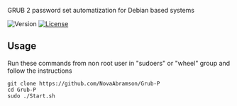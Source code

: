 GRUB 2 password set automatization for Debian based systems

![Version](https://img.shields.io/badge/Release-1.0-brightgreen.svg)
[![License](https://img.shields.io/badge/License-FTL-blue)](https://firtreelicense.firtreeuniversity.education)


## Usage
Run these commands from non root user in "sudoers" or "wheel" group and follow the instructions

    git clone https://github.com/NovaAbramson/Grub-P
    cd Grub-P
    sudo ./Start.sh
